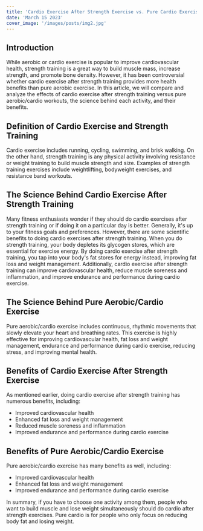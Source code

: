 ```yaml
---
title: 'Cardio Exercise After Strength Exercise vs. Pure Cardio Exercise'
date: 'March 15 2023'
cover_image: '/images/posts/img2.jpg'
---
```


## Introduction

While aerobic or cardio exercise is popular to improve cardiovascular health, strength training is a great way to build muscle mass, increase strength, and promote bone density. However, it has been controversial whether cardio exercise after strength training provides more health benefits than pure aerobic exercise. In this article, we will compare and analyze the effects of cardio exercise after strength training versus pure aerobic/cardio workouts, the science behind each activity, and their benefits.


## Definition of Cardio Exercise and Strength Training

Cardio exercise includes running, cycling, swimming, and brisk walking. On the other hand, strength training is any physical activity involving resistance or weight training to build muscle strength and size. Examples of strength training exercises include weightlifting, bodyweight exercises, and resistance band workouts.

## The Science Behind Cardio Exercise After Strength Training

Many fitness enthusiasts wonder if they should do cardio exercises after strength training or if doing it on a particular day is better. Generally, it's up to your fitness goals and preferences. However, there are some scientific benefits to doing cardio exercises after strength training. When you do strength training, your body depletes its glycogen stores, which are essential for exercise energy. By doing cardio exercise after strength training, you tap into your body's fat stores for energy instead, improving fat loss and weight management. Additionally, cardio exercise after strength training can improve cardiovascular health, reduce muscle soreness and inflammation, and improve endurance and performance during cardio exercise.

## The Science Behind Pure Aerobic/Cardio Exercise

Pure aerobic/cardio exercise includes continuous, rhythmic movements that slowly elevate your heart and breathing rates. This exercise is highly effective for improving cardiovascular health, fat loss and weight management, endurance and performance during cardio exercise, reducing stress, and improving mental health.

## Benefits of Cardio Exercise After Strength Exercise

As mentioned earlier, doing cardio exercise after strength training has numerous benefits, including:
- Improved cardiovascular health
- Enhanced fat loss and weight management
- Reduced muscle soreness and inflammation
- Improved endurance and performance during cardio exercise

## Benefits of Pure Aerobic/Cardio Exercise

Pure aerobic/cardio exercise has many benefits as well, including:
- Improved cardiovascular health
- Enhanced fat loss and weight management
- Improved endurance and performance during cardio exercise


In summary, if you have to choose one activity among them, people who want to build muscle and lose weight simultaneously should do cardio after strength exercises. Pure cardio is for people who only focus on reducing body fat and losing weight. 